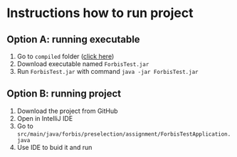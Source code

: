 # Instructions how to run project

## Option A: running executable

1. Go to `compiled` folder ([click here](compiled/))
2. Download executable named `ForbisTest.jar`
3. Run `ForbisTest.jar` with command `java -jar ForbisTest.jar`


## Option B: running project

1. Download the project from GitHub
2. Open in IntelliJ IDE
3. Go to `src/main/java/forbis/preselection/assignment/ForbisTestApplication.java`
4. Use IDE to buid it and run
